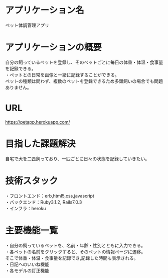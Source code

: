 # アプリケーション名
ペット体調管理アプリ

# アプリケーションの概要
自分の飼っているペットを登録し、そのペットごとに毎日の体重・体温・食事量を記録できる。<br>
・ペットとの日常を画像と一緒に記録することができる。<br>
ペットの種類は問わず、複数のペットを登録できるため多頭飼いの場合でも問題ありません。

# URL
https://petapp.herokuapp.com/

# 目指した課題解決
自宅で犬を二匹飼っており、一匹ごとに日々の状態を記録していきたい。

# 技術スタック
・フロントエンド：erb,html5,css,javascript<br>
・バックエンド：Ruby3.1.2, Rails7.0.3<br>
・インフラ：heroku 

# 主要機能一覧
・自分の飼っているペットを、名前・年齢・性別とともに入力できる。<br>
・各ペットの名前をクリックすると、そのペットの情報ページに遷移。<br>
  そこで体重・体温・食事量を記録でき,記録した時間も表示される。<br>
・日記へのいいね機能<br>
・各モデルの訂正機能

